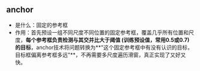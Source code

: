 ## anchor

- 是什么：固定的参考框
- 作用：首先预设一组不同尺度不同位置的固定参考框，覆盖几乎所有位置和尺度，**每个参考框负责检测与其交并比大于阈值 (训练预设值，常用0.5或0.7) 的目标**，anchor技术将问题转换为**"这个固定参考框中有没有认识的目标，目标框偏离参考框多远"**，不再需要多尺度遍历滑窗，真正实现了又好又快。

